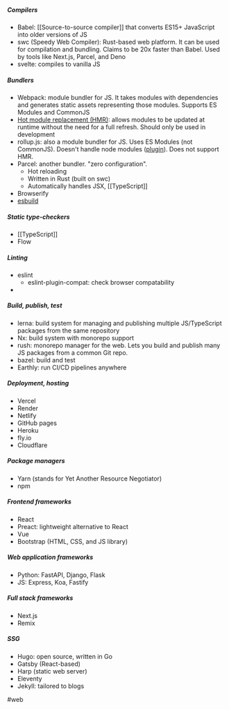 ##### Compilers
- Babel: [[Source-to-source compiler]] that converts ES15+ JavaScript into older versions of JS
- swc (Speedy Web Compiler): Rust-based web platform. It can be used for compilation and bundling. Claims to be 20x faster than Babel. Used by tools like Next.js, Parcel, and Deno
- svelte: compiles to vanilla JS


##### Bundlers
- Webpack: module bundler for JS. It takes modules with dependencies and generates static assets representing those modules. Supports ES Modules and CommonJS
- [Hot module replacement (HMR)](https://webpack.js.org/guides/hot-module-replacement/): allows modules to be updated at runtime without the need for a full refresh. Should only be used in development
- rollup.js: also a module bundler for JS. Uses ES Modules (not CommonJS). Doesn't handle node modules ([plugin](https://www.npmjs.com/package/@rollup/plugin-node-resolve)). Does not support HMR.
- Parcel: another bundler. "zero configuration".
	- Hot reloading
	- Written in Rust (built on swc)
	- Automatically handles JSX, [[TypeScript]]
- Browserify
- [esbuild](https://esbuild.github.io/)


##### Static type-checkers
- [[TypeScript]]
- Flow


##### Linting
- eslint
	- eslint-plugin-compat: check browser compatability
-


##### Build, publish, test
- lerna: build system for managing and publishing multiple JS/TypeScript packages from the same repository
- Nx: build system with monorepo support
- rush: monorepo manager for the web. Lets you build and publish many JS packages from a common Git repo.
- bazel: build and test
- Earthly: run CI/CD pipelines anywhere


##### Deployment, hosting
- Vercel
- Render
- Netlify
- GitHub pages
- Heroku
- fly.io
- Cloudflare


##### Package managers
- Yarn (stands for Yet Another Resource Negotiator)
- npm


##### Frontend frameworks
- React
- Preact: lightweight alternative to React
- Vue
- Bootstrap (HTML, CSS, and JS library)


##### Web application frameworks
- Python: FastAPI, Django, Flask
- JS: Express, Koa, Fastify


##### Full stack frameworks
- Next.js
- Remix


##### SSG
- Hugo: open source, written in Go
- Gatsby (React-based)
- Harp (static web server)
- Eleventy
- Jekyll: tailored to blogs


#web